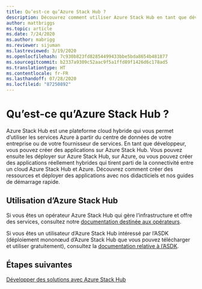 ```yaml
---
title: Qu’est-ce qu’Azure Stack Hub ?
description: Découvrez comment utiliser Azure Stack Hub en tant que développeur.
author: mattbriggs
ms.topic: article
ms.date: 7/24/2020
ms.author: mabrigg
ms.reviewer: sijuman
ms.lastreviewed: 3/19/2020
ms.openlocfilehash: 7c930b823fd82854499433bbe5bda8654b481877
ms.sourcegitcommit: b2337a9309c52aac9f5a1ffd89f1426d6c178ad5
ms.translationtype: HT
ms.contentlocale: fr-FR
ms.lasthandoff: 07/28/2020
ms.locfileid: "87250892"
---
```

# <a name="what-is-azure-stack-hub"></a>Qu’est-ce qu’Azure Stack Hub ?

Azure Stack Hub est une plateforme cloud hybride qui vous permet d’utiliser les services Azure à partir du centre de données de votre entreprise ou de votre fournisseur de services. En tant que développeur, vous pouvez créer des applications sur Azure Stack Hub. Vous pouvez ensuite les déployer sur Azure Stack Hub, sur Azure, ou vous pouvez créer des applications réellement hybrides qui tirent parti de la connectivité entre un cloud Azure Stack Hub et Azure. Découvrez comment créer des ressources et déployer des applications avec nos didacticiels et nos guides de démarrage rapide.

## <a name="how-to-use-azure-stack-hub"></a>Utilisation d’Azure Stack Hub

Si vous êtes un opérateur Azure Stack Hub qui gère l’infrastructure et offre des services, consultez notre [documentation destinée aux opérateurs](../operator/index.yml).

Si vous êtes un utilisateur d’Azure Stack Hub intéressé par l’ASDK (déploiement mononœud d’Azure Stack Hub que vous pouvez télécharger et utiliser gratuitement), consultez la [documentation relative à l’ASDK](../asdk/index.yml).

## <a name="next-steps"></a>Étapes suivantes

[Développer des solutions avec Azure Stack Hub](azure-stack-dev-start.md)
